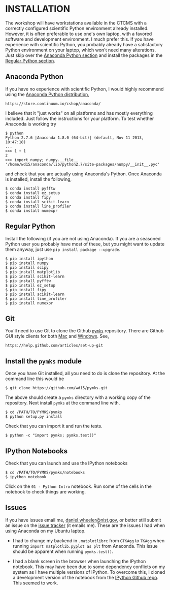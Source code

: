 # INSTALLATION

The workshop will have workstations available in the CTCMS with a
correctly configured scientific Python environment already
installed. However, it is often preferable to use one's own laptop,
with a favored software and development environment. I much prefer
this. If you have experience with scientific Python, you probably
already have a satisfactory Python environment on your laptop, which
won't need many alterations. Just skip over the
[Anaconda Python section](.#anaconda-python) and install the packages
in the [Regular Python section](.#regular-python).

## Anaconda Python 

If you have no experience with scientific Python, I would highly
recommend using the
[Anaconda Python distribution](https://store.continuum.io/cshop/anaconda/),

    https://store.continuum.io/cshop/anaconda/
    
I believe that it "just works" on all platforms and has mostly
everything included. Just follow the instructions for your
platform. To test whether Anaconda is working try

    $ python
    Python 2.7.6 |Anaconda 1.8.0 (64-bit)| (default, Nov 11 2013, 10:47:18) 
    ...
    >>> 1 + 1
    2
    >>> import numpy; numpy.__file__
    '/home/wd15/anaconda/lib/python2.7/site-packages/numpy/__init__.pyc'
    
and check that you are actually using Anaconda's Python. Once Anaconda
is installed, install the following,

    $ conda install pyfftw
    $ conda install ez_setup
    $ conda install fipy
    $ conda install scikit-learn
    $ conda install line_profiler
    $ conda install numexpr

## Regular Python

Install the following (if you are not using Anaconda). If you are a
seasoned Python user you probably have most of these, but you might
want to update them anyway, just use `pip install package --upgrade`.

    $ pip install ipython
    $ pip install numpy
    $ pip install scipy
    $ pip install matplotlib
    $ pip install scikit-learn
    $ pip install pyfftw
    $ pip install ez_setup
    $ pip install fipy
    $ pip install scikit-learn
    $ pip install line_profiler
    $ pip install numexpr
    
## Git

You'll need to use Git to clone the Github
[`pymks`](https://github.com/wd15/pymks) repository. There are Github
GUI style clients for both [Mac](http://mac.github.com/) and
[Windows](http://windows.github.com/). See,

    https://help.github.com/articles/set-up-git
    
## Install the `pymks` module

Once you have Git installed, all you need to do is clone the
repository. At the command line this would be

    $ git clone https://github.com/wd15/pymks.git

The above should create a `pymks` directory with a working copy of the
repository. Next install `pymks` at the command line with,

    $ cd /PATH/TO/PYMKS/pymks
    $ python setup.py install
    
Check that you can import it and run the tests.

    $ python -c "import pymks; pymks.test()"

## IPython Notebooks

Check that you can launch and use the IPython notebooks

    $ cd /PATH/TO/PYMKS/pymks/notebooks
    $ ipython notebook
    
Click on the `01 - Python Intro` notebook.  Run some of the cells in
the notebook to check things are working.

## Issues

If you have issues email me, daniel.wheeler@nist.gov, or better still
submit an issue on the
[issue tracker](https://github.com/wd15/pymks/issues?state=open) (it
emails me). These are the issues I had when using Anaconda on my
Ubuntu laptop.

 - I had to change my backend in `.matplotlibrc` from `GTKAgg` to
   `TKAgg` when running `import matplotlib.pyplot as plt` from
   Anaconda. This issue should be apparent when running
   `pymks.test()`.
 
 - I had a blank screen in the browser when launching the IPython
   notebook. This may have been due to some dependency conflicts on my
   system as I have multiple versions of IPython. To overcome this, I
   cloned a development version of the notebook from the
   [IPython Github repo](https://github.com/ipython/ipython.git). This
   seemed to work.






